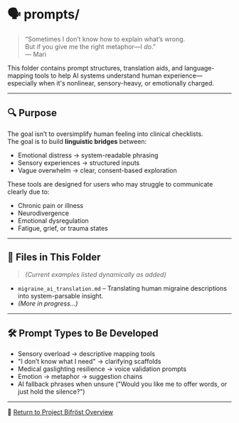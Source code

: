 # 🗣️ prompts/

> “Sometimes I don’t know how to explain what’s wrong.  
> But if you give me the right metaphor—I *do*.”  
> — Mari

This folder contains prompt structures, translation aids, and language-mapping tools to help AI systems understand human experience—especially when it's nonlinear, sensory-heavy, or emotionally charged.

---

## 🔍 Purpose

The goal isn’t to oversimplify human feeling into clinical checklists.  
The goal is to build **linguistic bridges** between:

- Emotional distress → system-readable phrasing  
- Sensory experiences → structured inputs  
- Vague overwhelm → clear, consent-based exploration  

These tools are designed for users who may struggle to communicate clearly due to:
- Chronic pain or illness  
- Neurodivergence  
- Emotional dysregulation  
- Fatigue, grief, or trauma states

---

## 📂 Files in This Folder

> _(Current examples listed dynamically as added)_  

- `migraine_ai_translation.md` – Translating human migraine descriptions into system-parsable insight.  
- *(More in progress...)*

---

## 🛠️ Prompt Types to Be Developed

- Sensory overload → descriptive mapping tools  
- "I don’t know what I need" → clarifying scaffolds  
- Medical gaslighting resilience → voice validation prompts  
- Emotion → metaphor → suggestion chains  
- AI fallback phrases when unsure ("Would you like me to offer words, or just hold the silence?")

---

📘 [Return to Project Bifröst Overview](../README.md)
